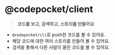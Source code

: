 # @codepocket/client

> **코드를 보고, 검색하고, 스토리를 만들어요**

- `@codepocket/cli`로 push한 코드를 볼 수 있어요.
- 해당 코드에 대한 여러 스토리를 만들어 볼 수 있어요.
- 검색을 통해서 다른 사람이 올린 코드를 볼 수 있어요.
